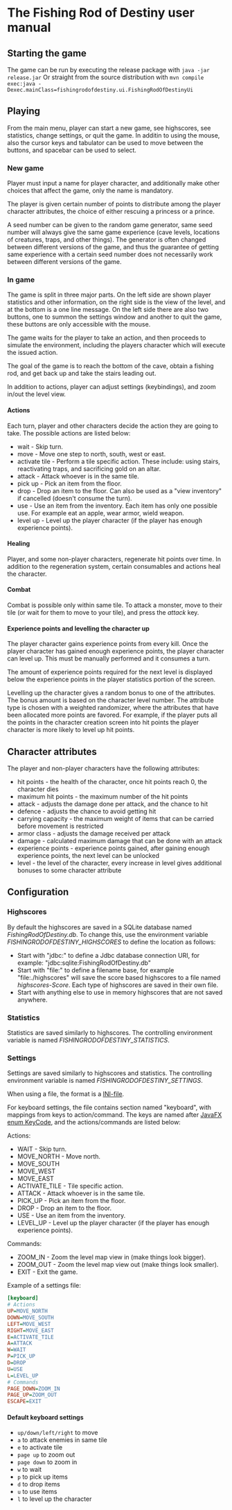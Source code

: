 # The Fishing Rod of Destiny user manual

## Starting the game

The game can be run by executing the release package with
```java -jar release.jar```
Or straight from the source distribution with
```mvn compile exec:java -Dexec.mainClass=fishingrodofdestiny.ui.FishingRodOfDestinyUi```

## Playing

From the main menu, player can start a new game, see highscores, see statistics, change settings, or quit the game. In additin to using the mouse, also the cursor keys and tabulator can be used to move between the buttons, and spacebar can be used to select.

### New game

Player must input a name for player character, and additionally make other choices that affect the game, only the name is mandatory.

The player is given certain number of points to distribute among the player character attributes, the choice of either rescuing a princess or a prince.

A seed number can be given to the random game generator, same seed number will always give the same game experience (cave levels, locations of creatures, traps, and other things). The generator is often changed between different versions of the game, and thus the guarantee of getting same experience with a certain seed number does not necessarily work between different versions of the game.

### In game

The game is split in three major parts. On the left side are shown player statistics and other information, on the right side is the view of the level, and at the bottom is a one line message. On the left side there are also two buttons, one to summon the settings window and another to quit the game, these buttons are only accessible with the mouse.

The game waits for the player to take an action, and then proceeds to simulate the environment, including the players character which will execute the issued action.

The goal of the game is to reach the bottom of the cave, obtain a fishing rod, and get back up and take the stairs leading out.

In addition to actions, player can adjust settings (keybindings), and zoom in/out the level view.


#### Actions

Each turn, player and other characters decide the action they are going to take. The possible actions are listed below:
* wait          - Skip turn.
* move          - Move one step to north, south, west or east.
* activate tile - Perform a tile specific action. These include: using stairs, reactivating traps, and sacrificing gold on an altar.
* attack        - Attack whoever is in the same tile.
* pick up       - Pick an item from the floor.
* drop          - Drop an item to the floor. Can also be used as a "view inventory" if cancelled (doesn't consume the turn).
* use           - Use an item from the inventory. Each item has only one possible use. For example eat an apple, wear armor, wield weapon.
* level up      - Level up the player character (if the player has enough experience points).


#### Healing

Player, and some non-player characters, regenerate hit points over time. In addition to the regeneration system, certain consumables and actions heal the character.


#### Combat

Combat is possible only within same tile. To attack a monster, move to their tile (or wait for them to move to your tile), and press the *attack* key.


#### Experience points and levelling the character up

The player character gains experience points from every kill. Once the player character has gained enough experience points, the player character can level up. This must be manually performed and it consumes a turn.

The amount of experience points required for the next level is displayed below the experience points in the player statistics portion of the screen.

Levelling up the character gives a random bonus to one of the attributes. The bonus amount is based on the character level number. The attribute type is chosen with a weighted randomizer, where the attributes that have been allocated more points are favored. For example, if the player puts all the points in the character creation screen into hit points the player character is more likely to level up hit points.



## Character attributes

The player and non-player characters have the following attributes:

* hit points - the health of the character, once hit points reach 0, the character dies
* maximum hit points - the maximum number of the hit points
* attack - adjusts the damage done per attack, and the chance to hit
* defence - adjusts the chance to avoid getting hit
* carrying capacity - the maximum weight of items that can be carried before movement is restricted
* armor class - adjusts the damage received per attack
* damage - calculated maximum damage that can be done with an attack
* experience points - experience points gained, after gaining enough experience points, the next level can be unlocked
* level - the level of the character, every increase in level gives additional bonuses to some character attribute


## Configuration

### Highscores

By default the highscores are saved in a SQLite database named *FishingRodOfDestiny.db*. To change this, use the environment variable *FISHINGRODOFDESTINY_HIGHSCORES* to define the location as follows:

* Start with "jdbc:" to define a Jdbc database connection URI, for example: "jdbc:sqlite:FishingRodOfDestiny.db"
* Start with "file:" to define a filename base, for example "file:./highscores" will save the score based highscores to a file named *highscores-Score*. Each type of highscores are saved in their own file.
* Start with anything else to use in memory highscores that are not saved anywhere.

### Statistics

Statistics are saved similarly to highscores. The controlling environment variable is named *FISHINGRODOFDESTINY_STATISTICS*.


### Settings

Settings are saved similarly to highscores and statistics. The controlling environment variable is named *FISHINGRODOFDESTINY_SETTINGS*.

When using a file, the format is a [INI-file](https://en.wikipedia.org/wiki/INI_file).

For keyboard settings, the file contains section named "keyboard", with mappings from keys to action/command.
The keys are named after [JavaFX enum KeyCode](https://docs.oracle.com/javase/8/javafx/api/javafx/scene/input/KeyCode.html), and the actions/commands are listed below:

Actions:
* WAIT          - Skip turn.
* MOVE_NORTH    - Move north.
* MOVE_SOUTH
* MOVE_WEST
* MOVE_EAST
* ACTIVATE_TILE - Tile specific action.
* ATTACK        - Attack whoever is in the same tile.
* PICK_UP       - Pick an item from the floor.
* DROP          - Drop an item to the floor.
* USE           - Use an item from the inventory.
* LEVEL_UP      - Level up the player character (if the player has enough experience points).

Commands:
* ZOOM_IN       - Zoom the level map view in (make things look bigger).
* ZOOM_OUT      - Zoom the level map view out (make things look smaller).
* EXIT          - Exit the game.

Example of a settings file:
```INI
[keyboard]
# Actions
UP=MOVE_NORTH
DOWN=MOVE_SOUTH
LEFT=MOVE_WEST
RIGHT=MOVE_EAST
E=ACTIVATE_TILE
A=ATTACK
W=WAIT
P=PICK_UP
D=DROP
U=USE
L=LEVEL_UP
# Commands
PAGE_DOWN=ZOOM_IN
PAGE_UP=ZOOM_OUT
ESCAPE=EXIT
```


#### Default keyboard settings

* `up/down/left/right` to move
* `a` to attack enemies in same tile
* `e` to activate tile
* `page up` to zoom out
* `page down` to zoom in
* `w` to wait
* `p` to pick up items
* `d` to drop items
* `u` to use items
* `l` to level up the character
